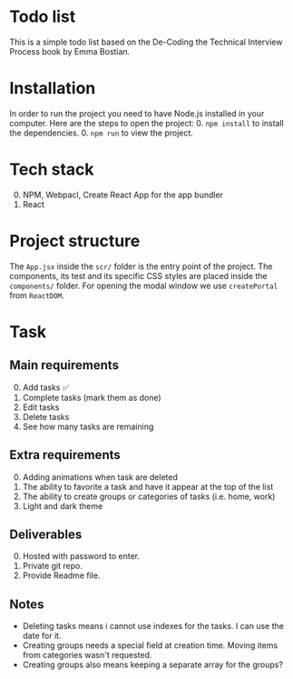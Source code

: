 # Todo list

This is a simple todo list based on the De-Coding the Technical Interview Process book by Emma Bostian.

# Installation

In order to run the project you need to have Node.js installed in your computer. Here are the steps to open the project: 0. `npm install` to install the dependencies. 0. `npm run` to view the project.

# Tech stack

0. NPM, Webpacl, Create React App for the app bundler
1. React

# Project structure

The `App.jsx` inside the `scr/` folder is the entry point of the project.
The components, its test and its specific CSS styles are placed inside the `components/` folder.
For opening the modal window we use `createPortal` from `ReactDOM`.

# Task

## Main requirements

0. Add tasks ✅
1. Complete tasks (mark them as done)
2. Edit tasks
3. Delete tasks
4. See how many tasks are remaining

## Extra requirements

0. Adding animations when task are deleted
1. The ability to favorite a task and have it appear at the top of the list
2. The ability to create groups or categories of tasks (i.e. home, work)
3. Light and dark theme

## Deliverables

0. Hosted with password to enter.
1. Private git repo.
2. Provide Readme file.

## Notes

- Deleting tasks means i cannot use indexes for the tasks. I can use the date for it.
- Creating groups needs a special field at creation time. Moving items from categories wasn't requested.
- Creating groups also means keeping a separate array for the groups?
